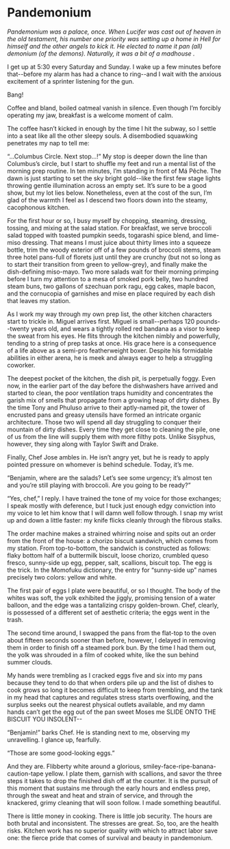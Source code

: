 # Pandemonium

*Pandemonium was a palace, once. When Lucifer was cast out of heaven in the old testament, his number one priority was setting up a home in Hell for himself and the other angels to kick it. He elected to name it pan (all) demonium (of the demons). Naturally, it was a bit of a madhouse .*

I get up at 5:30 every Saturday and Sunday. I wake up a few minutes before that--before my alarm has had a chance to ring--and I wait with the anxious excitement of a sprinter listening for the gun.

Bang!

Coffee and bland, boiled oatmeal vanish in silence. Even though I’m forcibly operating my jaw, breakfast is a welcome moment of calm.

The coffee hasn’t kicked in enough by the time I hit the subway, so I settle into a seat like all the other sleepy souls. A disembodied squawking penetrates my nap to tell me: 

“...Columbus Circle. Next stop...!” My stop is deeper down the line than Columbus’s circle, but I start to shuffle my feet and run a mental list of the morning prep routine. In ten minutes, I’m standing in front of Má Pêche. The dawn is just starting to set the sky bright gold--like the first few stage lights throwing gentle illumination across an empty set. It’s sure to be a good show, but my lot lies below. Nonetheless, even at the cost of the sun, I’m glad of the warmth I feel as I descend two floors down into the steamy, cacophonous kitchen. 

For the first hour or so, I busy myself by chopping, steaming, dressing, tossing, and mixing at the salad station. For breakfast, we serve broccoli salad topped with toasted pumpkin seeds, togarashi spice blend, and lime-miso dressing. That means I must juice about thirty limes into a squeeze bottle, trim the woody exterior off of a few pounds of broccoli stems, steam three hotel pans-full of florets just until they are crunchy (but not so long as to start their transition from green to yellow-grey), and finally make the dish-defining miso-mayo. Two more salads wait for their morning primping before I turn my attention to a mesa of smoked pork belly, two hundred steam buns, two gallons of szechuan pork ragu, egg cakes, maple bacon, and the cornucopia of garnishes and mise en place required by each dish that leaves my station.

As I work my way through my own prep list, the other kitchen characters start to trickle in. Miguel arrives first. Miguel is small--perhaps 120 pounds--twenty years old, and wears a tightly rolled red bandana as a visor to keep the sweat from his eyes. He flits through the kitchen nimbly and powerfully, tending to a string of prep tasks at once. His grace here is a consequence of a life above as a semi-pro featherweight boxer. Despite his formidable abilities in either arena, he is meek and always eager to help a struggling coworker. 

The deepest pocket of the kitchen, the dish pit, is perpetually foggy. Even now, in the earlier part of the day before the dishwashers have arrived and started to clean, the poor ventilation traps humidity and concentrates the garish mix of smells that propagate from a growing heap of dirty dishes. By the time Tony and Phuluso arrive to their aptly-named pit, the tower of encrusted pans and greasy utensils have formed an intricate organic architecture. Those two will spend all day struggling to conquer their mountain of dirty dishes. Every time they get close to cleaning the pile, one of us from the line will supply them with more filthy pots. Unlike Sisyphus, however, they sing along with Taylor Swift and Drake.

Finally, Chef Jose ambles in. He isn’t angry yet, but he is ready to apply pointed pressure on whomever is behind schedule. Today, it’s me. 

“Benjamin, where are the salads? Let’s see some urgency; it’s almost ten and you’re still playing with broccoli. Are you going to be ready?”

“Yes, chef,” I reply. I have trained the tone of my voice for those exchanges; I speak mostly with deference, but I tuck just enough edgy conviction into my voice to let him know that I will damn well follow through. I snap my wrist up and down a little faster: my knife flicks cleanly through the fibrous stalks. 

The order machine makes a strained whirring noise and spits out an order from the front of the house: a chorizo biscuit sandwich, which comes from my station. From top-to-bottom, the sandwich is constructed as follows: flaky bottom half of a buttermilk biscuit, loose chorizo, crumbled queso fresco, sunny-side up egg, pepper, salt, scallions, biscuit top. The egg is the trick. In the Momofuku dictionary, the entry for “sunny-side up” names precisely two colors: yellow and white.

The first pair of eggs I plate were beautiful, or so I thought. The body of the whites was soft, the yolk exhibited the jiggly, promising tension of a water balloon, and the edge was a tantalizing crispy golden-brown. Chef, clearly, is possessed of a different set of aesthetic criteria; the eggs went in the trash. 

The second time around, I swapped the pans from the flat-top to the oven about fifteen seconds sooner than before, however, I delayed in removing them in order to finish off a steamed pork bun. By the time I had them out, the yolk was shrouded in a film of cooked white, like the sun behind summer clouds.

My hands were trembling as I cracked eggs five and six into my pans because they tend to do that when orders pile up and the list of dishes to cook grows so long it becomes difficult to keep from trembling, and the tank in my head that captures and regulates stress starts overflowing, and the surplus seeks out the nearest physical outlets available, and my damn hands can’t get the egg out of the pan sweet Moses me SLIDE ONTO THE BISCUIT YOU INSOLENT--

“Benjamin!” barks Chef. He is standing next to me, observing my unravelling. I glance up, fearfully. 

“Those are some good-looking eggs.” 

And they are. Flibberty white around a glorious, smiley-face-ripe-banana-caution-tape yellow. I plate them, garnish with scallions, and savor the three steps it takes to drop the finished dish off at the counter. It is the pursuit of this moment that sustains me through the early hours and endless prep, through the sweat and heat and strain of service, and through the knackered, grimy cleaning that will soon follow. I made something beautiful. 

There is little money in cooking. There is little job security. The hours are both brutal and inconsistent. The stresses are great. So, too, are the health risks. Kitchen work has no superior quality with which to attract labor save one: the fierce pride that comes of survival and beauty in pandemonium. 
